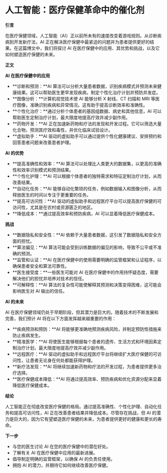 # 人工智能：医疗保健革命中的催化剂

**引言**

在医疗保健领域，人工智能（AI）正以前所未有的速度改变着游戏规则。从诊断疾病到开发新疗法，AI 正在解决医疗保健中最紧迫的问题并为患者提供更好的结果。在这篇博文中，我们将探讨 AI 在医疗保健中的应用、其优势和挑战，以及它如何塑造医疗保健的未来。

**正文**

**AI 在医疗保健中的应用**

* **诊断和预测：**AI 算法可以分析大量患者数据，识别疾病模式并预测未来健康结果。这可以帮助医生更早发现疾病，制定个性化治疗计划并预防并发症。
* **图像分析：**计算机视觉技术使 AI 能够分析 X 射线、CT 扫描和 MRI 等医疗图像，准确识别疾病和异常情况。这有助于提高诊断效率和准确性。
* **个性化治疗：**通过分析个体患者的基因组数据、病史和其他信息，AI 可以帮助医生定制治疗计划，最大限度地提高疗效并减少副作用。
* **药物开发：**AI 正在加速新药物和疗法的发现和开发过程。它可以筛选大量化合物，预测其疗效和毒性，并优化临床试验设计。
* **虚拟助手：**AI 驱动的虚拟助手可以通过提供个性化健康建议、安排预约和回答患者问题来改善患者护理。

**AI 的优势**

* **提高准确性和效率：**AI 算法可以处理比人类更大的数据集，以更高的准确性和效率识别模式和预测结果。
* **个性化护理：**AI 可以根据个体患者的独特需求和特征定制治疗计划，从而改善结果。
* **自动化任务：**AI 能够自动化繁琐的任务，例如数据输入和图像分析，从而释放医生的时间以专注于更重要的任务。
* **提高可访问性：**AI 驱动的虚拟助手和远程医疗平台可以提高医疗保健的可访问性，尤其是在农村或资源匮乏的地区。
* **降低成本：**通过提高效率和预防疾病，AI 可以显着降低医疗保健成本。

**挑战**

* **数据隐私和安全性：**AI 依赖于大量患者数据，这引发了数据隐私和安全方面的担忧。
* **算法偏见：**AI 算法可能会受到训练数据的偏见的影响，导致不公平或不准确的预测。
* **监管和认证：**AI 在医疗保健中的使用需要明确的监管框架和认证程序，以确保患者安全和算法可靠性。
* **医生接受度：**一些医生可能对 AI 在医疗保健中的作用持怀疑态度，需要解决他们的担忧并培养对技术的信任。
* **可解释性：**AI 算法的复杂性可能使解释其预测和决策变得困难，这可能会影响医生对 AI 输出的信任。

**AI 的未来**

AI 在医疗保健领域仍处于早期阶段，但其潜力是巨大的。随着技术的不断发展和完善，我们预计 AI 将在以下方面发挥越来越重要的作用：

* **疾病预测和预防：**AI 将能够更准确地预测疾病风险，并制定预防性措施来防止疾病发生。
* **精准医学：**AI 将使医生能够根据每个患者的遗传、生活方式和环境因素定制治疗计划，最大限度地提高疗效并减少副作用。
* **远程医疗：**AI 驱动的虚拟助手和远程医疗平台将继续扩大医疗保健的可访问性，让患者无论身在何处都能获得护理。
* **新疗法发现：**AI 将继续加速新药物和疗法的开发过程，为患者提供更多治疗选择。
* **医疗保健成本降低：**AI 将通过提高效率、预防疾病和优化资源分配来显着降低医疗保健成本。

**结论**

人工智能正在彻底改变医疗保健的格局。通过提高准确性、个性化护理、自动化任务和提高可访问性，AI 正在改善患者结果并降低成本。尽管存在挑战，但 AI 的潜力是巨大的，因为它有望塑造医疗保健的未来，为患者提供更好的健康和更长的寿命。

**下一步**

* 与您的医生讨论 AI 在您的医疗保健中的潜在好处。
* 了解有关 AI 在医疗保健中应用的最新进展。
* 倡导制定明确的监管框架，以确保 AI 的负责任使用。
* 拥抱 AI 的潜力，并期待它如何继续改善医疗保健。
